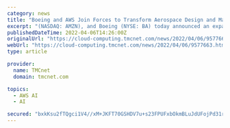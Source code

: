 ```yaml
---
category: news
title: "Boeing and AWS Join Forces to Transform Aerospace Design and Manufacturing"
excerpt: "(NASDAQ: AMZN), and Boeing (NYSE: BA) today announced an expanded relationship that extends the aerospace leader's existing cloud operations and streamlines Boeing's approach to cloud computing. Boeing will migrate applications out of on-premises data centers to AWS and create a technology foundation that will strengthen engineering and manufacturing processes."
publishedDateTime: 2022-04-06T14:26:00Z
originalUrl: "https://cloud-computing.tmcnet.com/news/2022/04/06/9577663.htm"
webUrl: "https://cloud-computing.tmcnet.com/news/2022/04/06/9577663.htm"
type: article

provider:
  name: TMCnet
  domain: tmcnet.com

topics:
  - AWS AI
  - AI

secured: "bxkKsu2fTQgci1V4//xM+JKFT70GSHDV7u+s23FPUFxbOkmBLuJdUFojPd31rL+mxYsE3K4XYck17BWu8L1Mx965gcmfBhl1Q07fqou9dZQQiAWSAwaOqPu+3Q4fBzY3n/GHPwFG4TIR7GilxjJGt2c42hWPdAIw67Spj2DwhLBTYZfmxaS72d00LB6DbN+mb/+zBZnSmxxE4gcFwUvusdUMfPvkQ8j3Whg/CmqZ9EBfWmhLbM0Ign520CDbVWt2lkhurRgwbADhizHGMd+jOIvIQ6SIjoEpOhPrGKgAT7rq8phsDreDt1VCg4SADSDk9fKwkDBclKdCeEetYUxdEfgERqlsmQw6I0KcvYzJQkY=;OqkTBjLa/Pifey539440Zw=="
---
```


